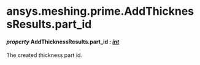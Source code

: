 <a id="ansys-meshing-prime-addthicknessresults-part-id"></a>

# ansys.meshing.prime.AddThicknessResults.part_id

<a id="ansys.meshing.prime.AddThicknessResults.part_id"></a>

#### *property* AddThicknessResults.part_id *: [int](https://docs.python.org/3.11/library/functions.html#int)*

The created thickness part id.

<!-- !! processed by numpydoc !! -->

